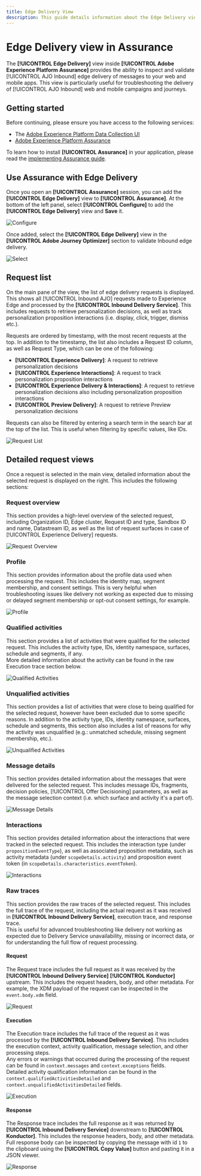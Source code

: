 ```yaml
---
title: Edge Delivery View
description: This guide details information about the Edge Delivery view in Adobe Experience Platform Assurance.
---
```

# Edge Delivery view in Assurance

The **[!UICONTROL Edge Delivery]** view inside **[!UICONTROL Adobe Experience Platform Assurance]** provides the ability to inspect and validate [!UICONTROL AJO Inbound] edge delivery of messages to your web and mobile apps. This view is particularly useful for troubleshooting the delivery of [!UICONTROL AJO Inbound] web and mobile campaigns and journeys.

## Getting started

Before continuing, please ensure you have access to the following services:

- The [Adobe Experience Platform Data Collection UI](https://experience.adobe.com/#/data-collection/)
- [Adobe Experience Platform Assurance](https://experience.adobe.com/assurance)

To learn how to install **[!UICONTROL Assurance]** in your application, please read the [implementing Assurance guide](../tutorials/implement-assurance.md).

## Use Assurance with Edge Delivery

Once you open an **[!UICONTROL Assurance]** session, you can add the **[!UICONTROL Edge Delivery]** view to **[!UICONTROL Assurance]**. At the bottom of the left panel, select **[!UICONTROL Configure]** to add the **[!UICONTROL Edge Delivery]** view and **Save** it.

![Configure](./images/edge-delivery/add-plugin.png)

Once added, select the **[!UICONTROL Edge Delivery]** view in the **[!UICONTROL Adobe Journey Optimizer]** section to validate Inbound edge delivery.

![Select](./images/edge-delivery/ajo-plugins.png)


## Request list

On the main pane of the view, the list of edge delivery requests is displayed. This shows all [!UICONTROL Inbound AJO] requests made to Experience Edge and processed by the **[!UICONTROL Inbound Delivery Service]**. This includes requests to retrieve personalization decisions, as well as track personalization proposition interactions (i.e. display, click, trigger, dismiss etc.).

Requests are ordered by timestamp, with the most recent requests at the top. In addition to the timestamp, the list also includes a Request ID column, as well as Request Type, which can be one of the following:

- **[!UICONTROL Experience Delivery]**: A request to retrieve personalization decisions
- **[!UICONTROL Experience Interactions]**: A request to track personalization proposition interactions
- **[!UICONTROL Experience Delivery & Interactions]**: A request to retrieve personalization decisions also including personalization proposition interactions
- **[!UICONTROL Preview Delivery]**: A request to retrieve Preview personalization decisions

Requests can also be filtered by entering a search term in the search bar at the top of the list. This is useful when filtering by specific values, like IDs.

![Request List](./images/edge-delivery/request-list.png)

## Detailed request views

Once a request is selected in the main view, detailed information about the selected request is displayed on the right. This includes the following sections:

### Request overview

This section provides a high-level overview of the selected request, including Organization ID, Edge cluster, Request ID and type, Sandbox ID and name, Datastream ID,
as well as the list of request surfaces in case of [!UICONTROL Experience Delivery] requests.  

![Request Overview](./images/edge-delivery/request-overview.png)

### Profile

This section provides information about the profile data used when processing the request. This includes the identity map, segment membership, and consent settings.
This is very helpful when troubleshooting issues like delivery not working as expected due to missing or delayed segment membership or opt-out consent settings, for example.

![Profile](./images/edge-delivery/profile.png)

### Qualified activities

This section provides a list of activities that were qualified for the selected request. This includes the activity type, IDs, identity namespace, surfaces, schedule and segments, if any.  
More detailed information about the activity can be found in the raw Execution trace section below.

![Qualified Activities](./images/edge-delivery/qualified-activities.png)

### Unqualified activities

This section provides a list of activities that were close to being qualified for the selected request, however have been excluded due to some specific reasons. In addition to the activity type, IDs, identity namespace, surfaces, schedule and segments, this section also includes a list of reasons for why the activity was unqualified (e.g.: unmatched schedule, missing segment membership, etc.).

![Unqualified Activities](./images/edge-delivery/unqualified-activities.png)

### Message details

This section provides detailed information about the messages that were delivered for the selected request. This includes message IDs, fragments, decision policies, [!UICONTROL Offer Decisioning] parameters, as well as the message selection context (i.e. which surface and activity it's a part of).

![Message Details](./images/edge-delivery/message-details.png)

### Interactions

This section provides detailed information about the interactions that were tracked in the selected request. This includes the interaction type (under `propositionEventType`),
as well as associated proposition metadata, such as activity metadata (under `scopeDetails.activity`) and proposition event token (in `scopeDetails.characteristics.eventToken`).  

![Interactions](./images/edge-delivery/interactions.png)

### Raw traces

This section provides the raw traces of the selected request. This includes the full trace of the request, including the actual request as it was received in **[!UICONTROL Inbound Delivery Service]**, execution trace, and response trace.  
This is useful for advanced troubleshooting like delivery not working as expected due to Delivery Service unavailability, missing or incorrect data, or for understanding the full flow of request processing.

#### Request

The Request trace includes the full request as it was received by the **[!UICONTROL Inbound Delivery Service]** **[!UICONTROL Konductor]** upstream. This includes the request headers, body, and other metadata.
For example, the XDM payload of the request can be inspected in the `event.body.xdm` field.

![Request](./images/edge-delivery/request.png)

#### Execution

The Execution trace includes the full trace of the request as it was processed by the **[!UICONTROL Inbound Delivery Service]**. This includes the execution context, activity qualification, message selection, and other processing steps.  
Any errors or warnings that occurred during the processing of the request can be found in `context.messages` and `context.exceptions` fields.  
Detailed activity qualification information can be found in the `context.qualifiedActivitiesDetailed` and `context.unqualifiedActivitiesDetailed` fields.

![Execution](./images/edge-delivery/execution.png)

#### Response

The Response trace includes the full response as it was returned by **[!UICONTROL Inbound Delivery Service]** downstream to **[!UICONTROL Konductor]**. This includes the response headers, body, and other metadata.  
Full response body can be inspected by copying the message with id `1` to the clipboard using the **[!UICONTROL Copy Value]** button and pasting it in a JSON viewer.  

![Response](./images/edge-delivery/response.png)
